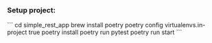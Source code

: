 ### Setup project:

\```
cd simple_rest_app
brew install poetry
poetry config virtualenvs.in-project true
poetry install
poetry run pytest
poetry run start
\```
